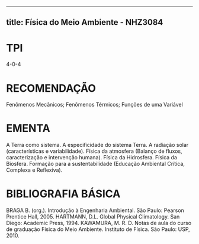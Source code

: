 
---
title: Física do Meio Ambiente - NHZ3084 
---

# TPI

4-0-4

# RECOMENDAÇÃO

Fenômenos Mecânicos; Fenômenos Térmicos; Funções de uma Variável

# EMENTA

A Terra como sistema. A especificidade do sistema Terra. A radiação solar (características e variabilidade). Física da atmosfera (Balanço de fluxos, caracterização e intervenção humana). Física da Hidrosfera. Física da Biosfera. Formação para a sustentabilidade (Educação Ambiental Crítica, Complexa e Reflexiva).

# BIBLIOGRAFIA BÁSICA

BRAGA B. (org.). Introdução à Engenharia Ambiental. São Paulo: Pearson Prentice Hall, 2005.
HARTMANN, D.L. Global Physical Climatology. San Diego: Academic Press, 1994.
KAWAMURA, M. R. D. Notas de aula do curso de graduação Física do Meio Ambiente. Instituto de Física. São Paulo: USP, 2010.
        
